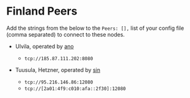 # Finland Peers

Add the strings from the below to the `Peers: [],` list of your config file (comma separated) to connect to these nodes.

* Ulvila, operated by [ano](https://github.com/ano0)
  * `tcp://185.87.111.202:8080`

* Tuusula, Hetzner, operated by [sin](https://2f30.org)
  * `tcp://95.216.146.86:12080`
  * `tcp://[2a01:4f9:c010:afa::2f30]:12080`
